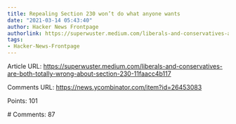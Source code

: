 ```yaml
---
title: Repealing Section 230 won’t do what anyone wants
date: "2021-03-14 05:43:40"
author: Hacker News Frontpage
authorlink: https://superwuster.medium.com/liberals-and-conservatives-are-both-totally-wrong-about-section-230-11faacc4b117
tags:
- Hacker-News-Frontpage
---
```


<p>Article URL: <a href="https://superwuster.medium.com/liberals-and-conservatives-are-both-totally-wrong-about-section-230-11faacc4b117">https://superwuster.medium.com/liberals-and-conservatives-are-both-totally-wrong-about-section-230-11faacc4b117</a></p>
<p>Comments URL: <a href="https://news.ycombinator.com/item?id=26453083">https://news.ycombinator.com/item?id=26453083</a></p>
<p>Points: 101</p>
<p># Comments: 87</p>
